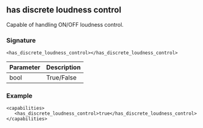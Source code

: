 ## has discrete loudness control

Capable of handling ON/OFF loudness control.


### Signature

`<has_discrete_loudness_control></has_discrete_loudness_control>`


| Parameter | Description |
| --- | --- |
| bool | True/False |


### Example

```
<capabilities>
   <has_discrete_loudness_control>true</has_discrete_loudness_control>
</capabilities>
```
